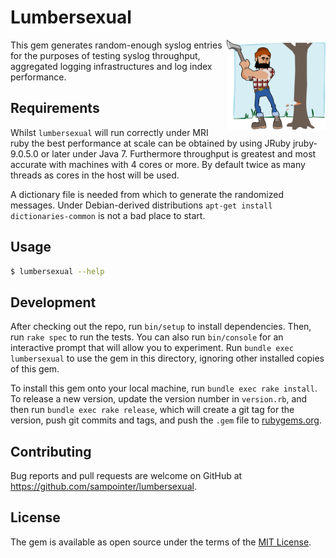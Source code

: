 # Lumbersexual

<img align="right" width="158" height="144" src="etc/assets/lumber-156795_960_720.png" alt="Lumbersexual" />
This gem generates random-enough syslog entries for the purposes of testing syslog throughput, aggregated logging infrastructures and log index performance.

## Requirements

Whilst `lumbersexual` will run correctly under MRI ruby the best performance at scale can be obtained by using JRuby jruby-9.0.5.0 or later under Java 7. Furthermore throughput is greatest and most accurate with machines with 4 cores or more. By default twice as many threads as cores in the host will be used.

A dictionary file is needed from which to generate the randomized messages. Under Debian-derived distributions `apt-get install dictionaries-common` is not a bad place to start.

## Usage

```bash
$ lumbersexual --help
```

## Development

After checking out the repo, run `bin/setup` to install dependencies. Then, run `rake spec` to run the tests. You can also run `bin/console` for an interactive prompt that will allow you to experiment. Run `bundle exec lumbersexual` to use the gem in this directory, ignoring other installed copies of this gem.

To install this gem onto your local machine, run `bundle exec rake install`. To release a new version, update the version number in `version.rb`, and then run `bundle exec rake release`, which will create a git tag for the version, push git commits and tags, and push the `.gem` file to [rubygems.org](https://rubygems.org).

## Contributing

Bug reports and pull requests are welcome on GitHub at https://github.com/sampointer/lumbersexual.

## License

The gem is available as open source under the terms of the [MIT License](http://opensource.org/licenses/MIT).
